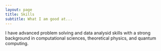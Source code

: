 ```yaml
---
layout: page
title: Skills
subtitle: What I am good at...
---
```


I have advanced problem solving and data analysid skills with a strong background in computational sciences, theoretical physics, and quantum computing.
